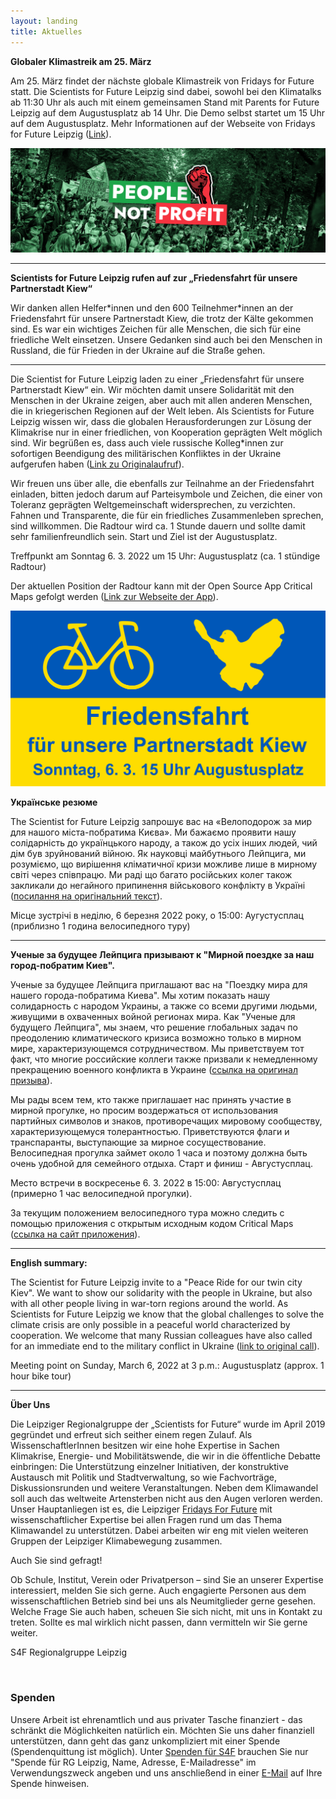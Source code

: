 ```yaml
---
layout: landing
title: Aktuelles
---
```


<b>Globaler Klimastreik am 25. März</b>
<br>

Am 25. März findet der nächste globale Klimastreik von Fridays for Future statt. Die Scientists for Future Leipzig sind dabei, sowohl bei den Klimatalks ab 11:30 Uhr als auch mit einem gemeinsamen Stand mit Parents for Future Leipzig auf dem Augustusplatz ab 14 Uhr. Die Demo selbst startet um 15 Uhr auf dem Augustusplatz. Mehr Informationen auf der Webseite von Fridays for Future Leipzig (<a href="https://fffleipzig.de/people-not-profit/">Link</a>). 

![](/images/Demo-FFF.png)

<hr>

<b>Scientists for Future Leipzig rufen auf zur „Friedensfahrt für unsere Partnerstadt Kiew“</b>
<br>

Wir danken allen Helfer\*innen und den 600 Teilnehmer\*innen an der Friedensfahrt für unsere Partnerstadt Kiew, die trotz der Kälte gekommen sind. Es war ein wichtiges Zeichen für alle Menschen, die sich für eine friedliche Welt einsetzen. Unsere Gedanken sind auch bei den Menschen in Russland, die für Frieden in der Ukraine auf die Straße gehen.

<hr>

Die Scientist for Future Leipzig laden zu einer „Friedensfahrt für unsere Partnerstadt Kiew“ ein. Wir möchten damit unsere Solidarität mit den Menschen in der Ukraine zeigen, aber auch mit allen anderen Menschen, die in kriegerischen Regionen auf der Welt leben. Als Scientists for Future Leipzig wissen wir, dass die globalen Herausforderungen zur Lösung der Klimakrise nur in einer friedlichen, von Kooperation geprägten Welt möglich sind. Wir begrüßen es, dass auch viele russische Kolleg*innen zur sofortigen Beendigung des militärischen Konfliktes in der Ukraine aufgerufen haben (<a href="https://trv-science.ru/de/2022/02/we-are-against-war-de/">Link zu Originalaufruf</a>).

Wir freuen uns über alle, die ebenfalls zur Teilnahme an der Friedensfahrt einladen, bitten jedoch darum auf Parteisymbole und Zeichen, die einer von Toleranz geprägten Weltgemeinschaft widersprechen, zu verzichten. Fahnen und Transparente, die für ein friedliches Zusammenleben sprechen, sind willkommen. Die Radtour wird ca. 1 Stunde dauern und sollte damit sehr familienfreundlich sein. Start und Ziel ist der Augustusplatz.

Treffpunkt am Sonntag 6. 3. 2022 um 15 Uhr: Augustusplatz (ca. 1 stündige Radtour)

Der aktuellen Position der Radtour kann mit der Open Source App Critical Maps gefolgt werden (<a href="https://www.criticalmaps.net/">Link zur Webseite der App</a>).

![](/images/Friedensfahrt.png)


<b>Українське резюме</b>

The Scientist for Future Leipzig запрошує вас на «Велоподорож за мир для нашого міста-побратима Києва». Ми бажаємо проявити нашу солідарність до українцького народу, а також до усіх інших людей, чий дім був зруйнований війною. Як науковці майбутнього Лейпцига, ми розуміємо, що вирішення кліматичної кризи можливе лише в мирному світі через співпрацю. Ми раді що багато російських колег також закликали до негайного припинення військового конфлікту в Україні (<a href="https://trv-science.ru/uk/2022/02/we-are-against-war-uk/">посилання на оригінальний текст</a>).

Місце зустрічі в неділю, 6 березня 2022 року, о 15:00: Аугустусплац (приблизно 1 година велосипедного туру)

<hr>

<b>Ученые за будущее Лейпцига призывают к "Мирной поездке за наш город-побратим Киев".</b>
<br>

Ученые за будущее Лейпцига приглашают вас на "Поездку мира для нашего города-побратима Киева". Мы хотим показать нашу солидарность с народом Украины, а также со всеми другими людьми, живущими в охваченных войной регионах мира. Как "Ученые для будущего Лейпцига", мы знаем, что решение глобальных задач по преодолению климатического кризиса возможно только в мирном мире, характеризующемся сотрудничеством. Мы приветствуем тот факт, что многие российские коллеги также призвали к немедленному прекращению военного конфликта в Украине (<a href="https://trv-science.ru/2022/02/we-are-against-war-all/">ссылка на оригинал призыва</a>).

Мы рады всем тем, кто также приглашает нас принять участие в мирной прогулке, но просим воздержаться от использования партийных символов и знаков, противоречащих мировому сообществу, характеризующемуся толерантностью. Приветствуются флаги и транспаранты, выступающие за мирное сосуществование. Велосипедная прогулка займет около 1 часа и поэтому должна быть очень удобной для семейного отдыха. Старт и финиш - Августусплац.

Место встречи в воскресенье 6. 3. 2022 в 15:00: Августусплац (примерно 1 час велосипедной прогулки).

За текущим положением велосипедного тура можно следить с помощью приложения с открытым исходным кодом Critical Maps (<a href="https://www.criticalmaps.net/">ссылка на сайт приложения</a>).

<hr>

<b>English summary:</b>

The Scientist for Future Leipzig invite to a "Peace Ride for our twin city Kiev". We want to show our solidarity with the people in Ukraine, but also with all other people living in war-torn regions around the world. As Scientists for Future Leipzig we know that the global challenges to solve the climate crisis are only possible in a peaceful world characterized by cooperation. We welcome that many Russian colleagues have also called for an immediate end to the military conflict in Ukraine (<a href="https://trv-science.ru/en/2022/02/we-are-against-war-en/">link to original call</a>).

Meeting point on Sunday, March 6, 2022 at 3 p.m.: Augustusplatz (approx. 1 hour bike tour) 

<hr> 

<b>Über Uns</b>
<br>

Die Leipziger Regionalgruppe der „Scientists for Future“ wurde im April 2019 gegründet und erfreut sich seither einem regen Zulauf. Als WissenschaftlerInnen besitzen wir eine hohe Expertise in Sachen Klimakrise, Energie- und Mobilitätswende, die wir in die öffentliche Debatte einbringen: Die Unterstützung einzelner Initiativen, der konstruktive Austausch mit Politik und Stadtverwaltung, so wie Fachvorträge, Diskussionsrunden und weitere Veranstaltungen. Neben dem Klimawandel soll auch das weltweite Artensterben nicht aus den Augen verloren werden. Unser Hauptanliegen ist es, die Leipziger <a href="https://fffleipzig.de/" target="blank">Fridays For Future</a> mit wissenschaftlicher Expertise bei allen Fragen rund um das Thema Klimawandel zu unterstützen. Dabei arbeiten wir eng mit vielen weiteren Gruppen der Leipziger Klimabewegung zusammen.

Auch Sie sind gefragt! 

Ob Schule, Institut, Verein oder Privatperson – sind Sie an unserer Expertise interessiert, melden Sie sich gerne. Auch engagierte Personen aus dem wissenschaftlichen Betrieb sind bei uns als Neumitglieder gerne gesehen. Welche Frage Sie auch haben, scheuen Sie sich nicht, mit uns in Kontakt zu treten. Sollte es mal wirklich nicht passen, dann vermitteln wir Sie gerne weiter.

S4F Regionalgruppe Leipzig

<br>

<h3>Spenden</h3>

Unsere Arbeit ist ehrenamtlich und aus privater Tasche finanziert - das schränkt die Möglichkeiten natürlich ein. Möchten Sie uns daher finanziell unterstützen, dann geht das ganz unkompliziert mit einer Spende (Spendenquittung ist möglich). Unter <a href="https://de.scientists4future.org/ueber-uns/spenden/">Spenden für S4F</a> brauchen Sie nur "Spende für RG Leipzig, Name, Adresse, E-Mailadresse" im Verwendungszweck angeben und uns anschließend in einer <a href="mailto:leipzig@scientists4future.org">E-Mail</a> auf Ihre Spende hinweisen.
